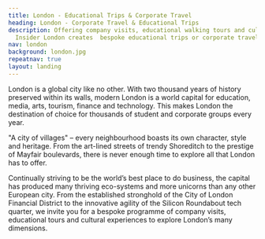 ```yaml
---
title: London - Educational Trips & Corporate Travel
heading: London - Corporate Travel & Educational Trips
description: Offering company visits, educational walking tours and cultural experiences,
  Insider London creates  bespoke educational trips or corporate travel experiences.
nav: london
background: london.jpg
repeatnav: true
layout: landing
---
```


London is a global city like no other. With two thousand years of history preserved within its walls, modern London is a world capital for education, media, arts, tourism, finance and technology. This makes London the destination of choice for thousands of student and corporate groups every year.

"A city of villages" – every neighbourhood boasts its own character, style and heritage. From the art-lined streets of trendy Shoreditch to the prestige of Mayfair boulevards, there is never enough time to explore all that London has to offer.

Continually striving to be the world’s best place to do business, the capital has produced many thriving eco-systems and more unicorns than any other European city. From the established stronghold of the City of London Financial District to the innovative agility of the Silicon Roundabout tech quarter, we invite you for a bespoke programme of company visits, educational tours and cultural experiences to explore London’s many dimensions. 